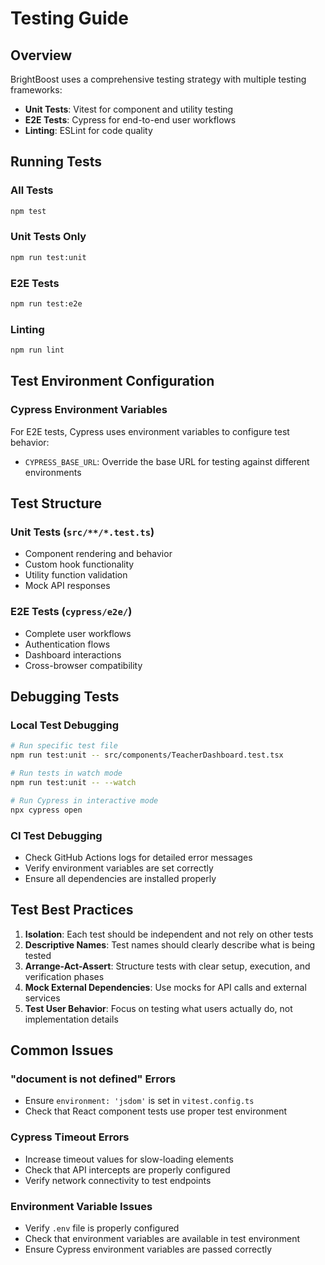 # Testing Guide

## Overview

BrightBoost uses a comprehensive testing strategy with multiple testing frameworks:

- **Unit Tests**: Vitest for component and utility testing
- **E2E Tests**: Cypress for end-to-end user workflows
- **Linting**: ESLint for code quality

## Running Tests

### All Tests

```bash
npm test
```

### Unit Tests Only

```bash
npm run test:unit
```

### E2E Tests

```bash
npm run test:e2e
```

### Linting

```bash
npm run lint
```

## Test Environment Configuration

### Cypress Environment Variables

For E2E tests, Cypress uses environment variables to configure test behavior:

- `CYPRESS_BASE_URL`: Override the base URL for testing against different environments

## Test Structure

### Unit Tests (`src/**/*.test.ts`)

- Component rendering and behavior
- Custom hook functionality
- Utility function validation
- Mock API responses

### E2E Tests (`cypress/e2e/`)

- Complete user workflows
- Authentication flows
- Dashboard interactions
- Cross-browser compatibility

## Debugging Tests

### Local Test Debugging

```bash
# Run specific test file
npm run test:unit -- src/components/TeacherDashboard.test.tsx

# Run tests in watch mode
npm run test:unit -- --watch

# Run Cypress in interactive mode
npx cypress open
```

### CI Test Debugging

- Check GitHub Actions logs for detailed error messages
- Verify environment variables are set correctly
- Ensure all dependencies are installed properly

## Test Best Practices

1. **Isolation**: Each test should be independent and not rely on other tests
2. **Descriptive Names**: Test names should clearly describe what is being tested
3. **Arrange-Act-Assert**: Structure tests with clear setup, execution, and verification phases
4. **Mock External Dependencies**: Use mocks for API calls and external services
5. **Test User Behavior**: Focus on testing what users actually do, not implementation details

## Common Issues

### "document is not defined" Errors

- Ensure `environment: 'jsdom'` is set in `vitest.config.ts`
- Check that React component tests use proper test environment

### Cypress Timeout Errors

- Increase timeout values for slow-loading elements
- Check that API intercepts are properly configured
- Verify network connectivity to test endpoints

### Environment Variable Issues

- Verify `.env` file is properly configured
- Check that environment variables are available in test environment
- Ensure Cypress environment variables are passed correctly
